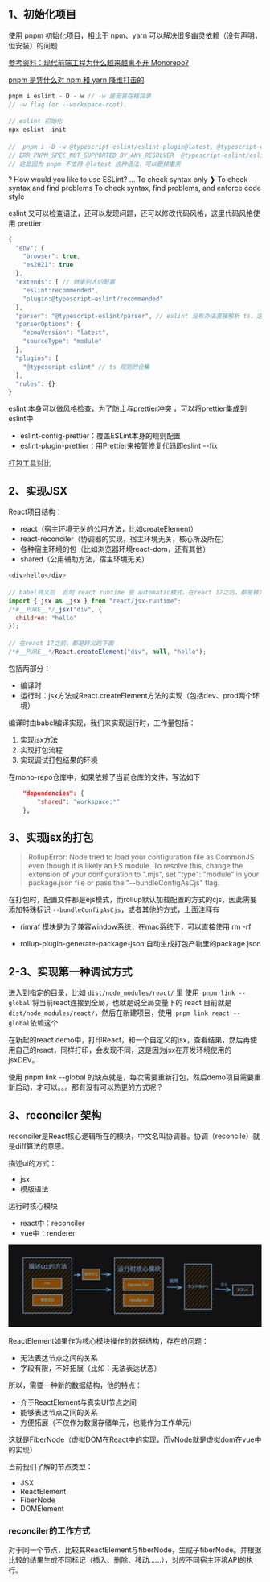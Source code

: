 ## 1、初始化项目

使用 pnpm 初始化项目，相比于 npm、yarn 可以解决很多幽灵依赖（没有声明，但安装）的问题

[参考资料：现代前端工程为什么越来越离不开 Monorepo?](https://juejin.cn/post/6944877410827370504)

[pnpm 是凭什么对 npm 和 yarn 降维打击的](https://juejin.cn/post/7127295203177676837)

```js
pnpm i eslint - D - w // -w 是安装在根目录
// -w flag (or --workspace-root).

// eslint 初始化
npx eslint--init

//  pnpm i -D -w @typescript-eslint/eslint-plugin@latest, @typescript-eslint/parser@latest
// ERR_PNPM_SPEC_NOT_SUPPORTED_BY_ANY_RESOLVER  @typescript-eslint/eslint-plugin@latest, isn't supported by any available resolver.
// 这是因为 pnpm 不支持 @latest 这种语法，可以删掉重来
```

? How would you like to use ESLint? … 
  To check syntax only
❯ To check syntax and find problems
  To check syntax, find problems, and enforce code style

eslint 又可以检查语法，还可以发现问题，还可以修改代码风格，这里代码风格使用 prettier

```js
{
  "env": {
    "browser": true,
    "es2021": true
  },
  "extends": [ // 继承别人的配置
    "eslint:recommended",
    "plugin:@typescript-eslint/recommended"
  ],
  "parser": "@typescript-eslint/parser", // eslint 没有办法直接解析 ts，这里需要先用ts parser解析
  "parserOptions": {
    "ecmaVersion": "latest",
    "sourceType": "module"
  },
  "plugins": [
    "@typescript-eslint" // ts 规则的合集
  ],
  "rules": {}
}
```

eslint 本身可以做风格检查，为了防止与prettier冲突 ，可以将prettier集成到eslint中

* eslint-config-prettier：覆盖ESLint本身的规则配置
* eslint-plugin-prettier：用Prettier来接管修复代码即eslint --fix

[打包工具对比](https://bundlers.tooling.report/)

## 2、实现JSX

React项目结构：

* react（宿主环境无关的公用方法，比如createElement）
* react-reconciler（协调器的实现，宿主环境无关，核心所及所在）
* 各种宿主环境的包（比如浏览器环境react-dom，还有其他）
* shared（公用辅助方法，宿主环境无关）


```js
<div>hello</div>

// babel转义后  此时 react runtime 是 automatic模式，在react 17之后，都是转为 jsx，如下
import { jsx as _jsx } from "react/jsx-runtime";
/*#__PURE__*/_jsx("div", {
  children: "hello"
});

// 在react 17之前，都是转义的下面
/*#__PURE__*/React.createElement("div", null, "hello");
```

包括两部分：
- 编译时
- 运行时：jsx方法或React.createElement方法的实现（包括dev、prod两个环境）

编译时由babel编译实现，我们来实现运行时，工作量包括：

1. 实现jsx方法
2. 实现打包流程
3. 实现调试打包结果的环境


在mono-repo仓库中，如果依赖了当前仓库的文件，写法如下
```json
	"dependencies": {
		"shared": "workspace:*"
	},
```

## 3、实现jsx的打包

 >RollupError: Node tried to load your configuration file as CommonJS even though it is likely an ES module. To resolve this, change the extension of your configuration to ".mjs", set "type": "module" in your package.json file or pass the "--bundleConfigAsCjs" flag.

在打包时，配置文件都是ejs模式，而rollup默认加载配置的方式的cjs，因此需要添加特殊标识 `--bundleConfigAsCjs`，或者其他的方式，上面注释有


- rimraf 模块是为了兼容window系统，在mac系统下，可以直接使用 rm -rf


- rollup-plugin-generate-package-json 自动生成打包产物里的package.json

## 2-3、实现第一种调试方式

进入到指定的目录，比如 `dist/node_modules/react/` 里 使用` pnpm link --global` 将当前react连接到全局，也就是说全局变量下的 react 目前就是  `dist/node_modules/react/`，然后在新建项目，使用` pnpm link react --global`依赖这个

在新起的react demo中，打印React，和一个自定义的jsx，查看结果，然后再使用自己的react，同样打印，会发现不同，这是因为jsx在开发环境使用的jsxDEV。

使用 pnpm link --global 的缺点就是，每次需要重新打包，然后demo项目需要重新启动，才可以。。。那有没有可以热更的方式呢？

## 3、reconciler 架构

reconciler是React核心逻辑所在的模块，中文名叫协调器。协调（reconcile）就是diff算法的意思。

描述ui的方式：
- jsx
- 模版语法

运行时核心模块
- react中：reconciler
- vue中：renderer

![状态驱动](/assets/3-reconciler.png)

ReactElement如果作为核心模块操作的数据结构，存在的问题：

- 无法表达节点之间的关系
- 字段有限，不好拓展（比如：无法表达状态）

所以，需要一种新的数据结构，他的特点：

- 介于ReactElement与真实UI节点之间
- 能够表达节点之间的关系
- 方便拓展（不仅作为数据存储单元，也能作为工作单元）

这就是FiberNode（虚拟DOM在React中的实现，而vNode就是虚拟dom在vue中的实现）

当前我们了解的节点类型：

- JSX
- ReactElement
- FiberNode
- DOMElement


### reconciler的工作方式

对于同一个节点，比较其ReactElement与fiberNode，生成子fiberNode。并根据比较的结果生成不同标记（插入、删除、移动......），对应不同宿主环境API的执行。
